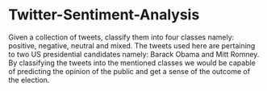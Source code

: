 # Twitter-Sentiment-Analysis
Given a collection of tweets, classify them into four classes namely: positive, negative, neutral and mixed. The tweets used here are pertaining to two US presidential candidates namely: Barack Obama and Mitt Romney. By classifying the tweets into the mentioned classes we would be capable of predicting the opinion of the public and get a sense of the outcome of the election.
